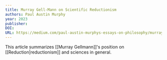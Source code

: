 ```yaml
---
title: Murray Gell-Mann on Scientific Reductionism
authors: Paul Austin Murphy
year: 2023
publisher: 
DOI: 
URL: https://medium.com/paul-austin-murphys-essays-on-philosophy/murray-gell-mann-on-scientific-reductionism-bf35b8617f12
---
```



This article summarizes [[Murray Gellmann]]'s position on [[Reduction|reductionism]] and sciences in general.
